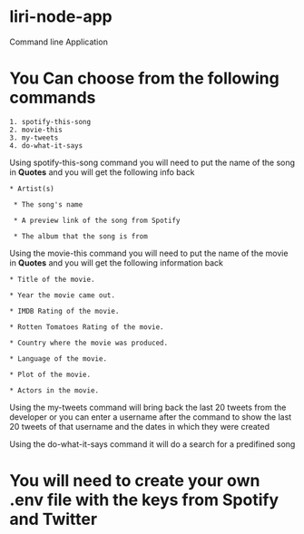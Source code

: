 # liri-node-app
Command line Application
# You Can choose from the following commands
    1. spotify-this-song
    2. movie-this
    3. my-tweets
    4. do-what-it-says

Using spotify-this-song command you will need to put the name of the song in **Quotes** and you will get the following info back
   
    * Artist(s)
     
     * The song's name
     
     * A preview link of the song from Spotify
     
     * The album that the song is from

Using the movie-this command you will need to put the name of the movie in **Quotes** and you will get the following information back
   
    * Title of the movie.
   
    * Year the movie came out.
   
    * IMDB Rating of the movie.
   
    * Rotten Tomatoes Rating of the movie.
   
    * Country where the movie was produced.
   
    * Language of the movie.
   
    * Plot of the movie.
   
    * Actors in the movie.

Using the my-tweets command will bring back the last 20 tweets from the developer or you can enter a username after the command to show the last 20 tweets of that username and the dates in which they were created

Using the do-what-it-says command it will do a search for a predifined song 

# You will need to create your own .env file with the keys from Spotify and Twitter